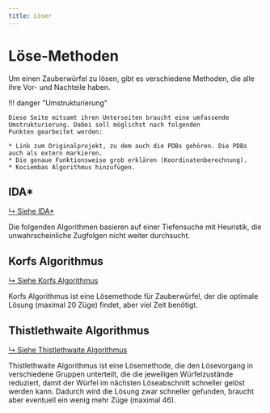 ```yaml
---
title: Löser
---
```


# Löse-Methoden

Um einen Zauberwürfel zu lösen, gibt es verschiedene Methoden, die alle ihre Vor- und Nachteile haben.


!!! danger "Umstrukturierung"

    Diese Seite mitsamt ihren Unterseiten braucht eine umfassende Umstrukturierung. Dabei soll möglichst nach folgenden
    Punkten gearbeitet werden:
    
    * Link zum Originalprojekt, zu dem auch die PDBs gehören. Die PDBs auch als extern markieren.
    * Die genaue Funktionsweise grob erklären (Koordinatenberechnung).
    * Kociembas Algorithmus hinzufügen.

## IDA\*

[↳ Siehe IDA\*](ida_star.md)

Die folgenden Algorithmen basieren auf einer Tiefensuche mit Heuristik, die unwahrscheinliche Zugfolgen nicht weiter
durchsucht.

## Korfs Algorithmus

[↳ Siehe Korfs Algorithmus](korf.md)

Korfs Algorithmus ist eine Lösemethode für Zauberwürfel, der die optimale Lösung (maximal 20 Züge) findet, aber viel
Zeit benötigt.

## Thistlethwaite Algorithmus

[↳ Siehe Thistlethwaite Algorithmus](thistlethwaite.md)

Thistlethwaite Algorithmus ist eine Lösemethode, die den Lösevorgang in verschiedene Gruppen unterteilt, die die
jeweiligen Würfelzustände reduziert, damit der Würfel im nächsten Löseabschnitt schneller gelöst werden kann. Dadurch
wird die Lösung zwar schneller gefunden, braucht aber eventuell ein wenig mehr Züge (maximal 46).
